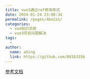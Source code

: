 ```yaml
---
title: vue3通过ref修改样式
date: 2024-01-24 23:08:34
permalink: /pages/4be2a1/
categories:
  - vue知识总结
  - vue3项目问题解决
tags:
  - 
author: 
  name: aXing
  link: https://github.com/08163356
---
```




[参考文档](https://blog.csdn.net/Boale_H/article/details/119006588)